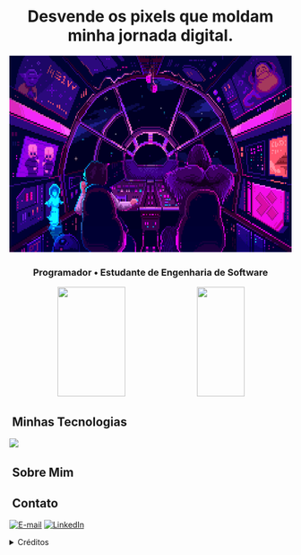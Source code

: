 <h1 align="center">
  Desvende os pixels que moldam minha jornada digital.
</h1>

<div align="center">
  <!--<img height="350em" src="https://user-images.githubusercontent.com/86995782/142670003-04a3bfd4-4dcf-421a-854f-dcdb3931bddb.gif"/>-->
  <img height="350em" src="assets/banner-solo.gif"/>
</div>

<h3 align="center">
  Programador • Estudante de Engenharia de Software
</h3>

<div align="center">
  
  <img width="49%" height="195px" src="https://github-readme-stats.vercel.app/api?username=breno-ceribeli&show_icons=true&count_private=true&title_color=80F7D4&icon_color=9d00ff&text_color=c9d1d9&bg_color=0d1117&border_color=fff0" />
  <img width="41%" height="195px" src="https://github-readme-stats.vercel.app/api/top-langs/?username=breno-ceribeli&layout=compact&title_color=80F7D4&text_color=fff&bg_color=0d1117&border_color=fff0" />
  
</div>


## &nbsp;Minhas Tecnologias

<img src="https://skillicons.dev/icons?i=vscode,html,css,js,py,git,github&theme=dark"/>

## &nbsp;Sobre Mim

## &nbsp;Contato

<div align="left">
<p>
<a href="mailto:ceribelibreno@gmail.com"><img src="https://img.shields.io/badge/-email-020114?style=for-the-badge&amp;logo=gmail&amp;logoColor=6ED2B6&amp;color:FFF" alt="E-mail"></a>
<a href="https://www.linkedin.com/in/breno-fernandes-ceribeli"><img src="https://img.shields.io/badge/-LinkedIn-020114?style=for-the-badge&amp;logo=linkedin&amp;logoColor=6ED2B6&amp;color:FFF" alt="LinkedIn"></a>
</p>
</div>

<details align="left">
  <summary>Créditos</summary> 
  - GitHub Stats by <a href="https://github.com/anuraghazra/github-readme-stats">anuraghazra</a>
  <br>
  - <a href="https://skillicons.dev"> Skill icons </a>
</details>
